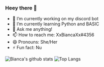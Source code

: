 ### Heey there 👋

- 🔭 I’m currently working on my discord bot
- 🌱 I’m currently learning Python and BASIC
- 💬 Ask me anything!
- 📫 How to reach me: XxBiancaXx#4356
- 😄 Pronouns: She/Her
- ⚡ Fun fact: Nu

![Bianca's github stats](https://github-readme-stats.vercel.app/api?username=XxBiancaXx&show_icons=true&hide_border=true&count_private=true&include_all_commits=true&theme=radical)
![Top Langs](https://github-readme-stats.vercel.app/api/top-langs/?username=XxBiancaXx&show_icons=true&hide_border=true&count_private=true&include_all_commits=true&theme=radical)
